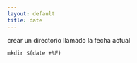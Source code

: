 ```yaml
---
layout: default
title: date
---
```


crear un directorio llamado la fecha actual

	mkdir $(date +%F)
